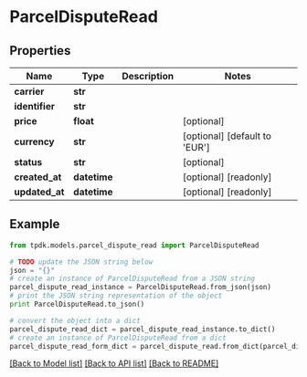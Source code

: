 # ParcelDisputeRead



## Properties
Name | Type | Description | Notes
------------ | ------------- | ------------- | -------------
**carrier** | **str** |  | 
**identifier** | **str** |  | 
**price** | **float** |  | [optional] 
**currency** | **str** |  | [optional] [default to 'EUR']
**status** | **str** |  | [optional] 
**created_at** | **datetime** |  | [optional] [readonly] 
**updated_at** | **datetime** |  | [optional] [readonly] 

## Example

```python
from tpdk.models.parcel_dispute_read import ParcelDisputeRead

# TODO update the JSON string below
json = "{}"
# create an instance of ParcelDisputeRead from a JSON string
parcel_dispute_read_instance = ParcelDisputeRead.from_json(json)
# print the JSON string representation of the object
print ParcelDisputeRead.to_json()

# convert the object into a dict
parcel_dispute_read_dict = parcel_dispute_read_instance.to_dict()
# create an instance of ParcelDisputeRead from a dict
parcel_dispute_read_form_dict = parcel_dispute_read.from_dict(parcel_dispute_read_dict)
```
[[Back to Model list]](../README.md#documentation-for-models) [[Back to API list]](../README.md#documentation-for-api-endpoints) [[Back to README]](../README.md)


